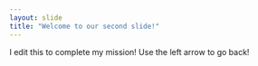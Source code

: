 ```yaml
---
layout: slide
title: "Welcome to our second slide!"
---
```

I edit this to complete my mission!
Use the left arrow to go back!
